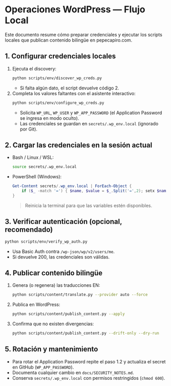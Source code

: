 # Operaciones WordPress — Flujo Local

Este documento resume cómo preparar credenciales y ejecutar los scripts locales
que publican contenido bilingüe en pepecapiro.com.

## 1. Configurar credenciales locales

1. Ejecuta el discovery:
   ```bash
   python scripts/env/discover_wp_creds.py
   ```
   - Si falta algún dato, el script devuelve código 2.
2. Completa los valores faltantes con el asistente interactivo:
   ```bash
   python scripts/env/configure_wp_creds.py
   ```
   - Solicita `WP_URL`, `WP_USER` y `WP_APP_PASSWORD` (el Application Password se
     ingresa en modo oculto).
   - Las credenciales se guardan en `secrets/.wp_env.local` (ignorado por Git).

## 2. Cargar las credenciales en la sesión actual

- Bash / Linux / WSL:
  ```bash
  source secrets/.wp_env.local
  ```
- PowerShell (Windows):
  ```powershell
  Get-Content secrets/.wp_env.local | ForEach-Object {
      if ($_ -match '=') { $name, $value = $_.Split('=',2); setx $name $value }
  }
  ```
  > Reinicia la terminal para que las variables estén disponibles.

## 3. Verificar autenticación (opcional, recomendado)

```bash
python scripts/env/verify_wp_auth.py
```
- Usa Basic Auth contra `/wp-json/wp/v2/users/me`.
- Si devuelve 200, las credenciales son válidas.

## 4. Publicar contenido bilingüe

1. Genera (o regenera) las traducciones EN:
   ```bash
   python scripts/content/translate.py --provider auto --force
   ```
2. Publica en WordPress:
   ```bash
   python scripts/content/publish_content.py --apply
   ```
3. Confirma que no existen divergencias:
   ```bash
   python scripts/content/publish_content.py --drift-only --dry-run
   ```

## 5. Rotación y mantenimiento

- Para rotar el Application Password repite el paso 1.2 y actualiza el secret en
  GitHub (`WP_APP_PASSWORD`).
- Documenta cualquier cambio en `docs/SECURITY_NOTES.md`.
- Conserva `secrets/.wp_env.local` con permisos restringidos (`chmod 600`).
